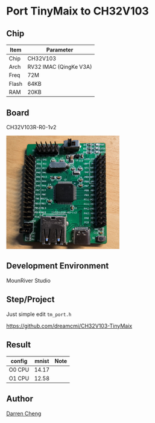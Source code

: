 # Port TinyMaix to CH32V103

## Chip

| Item  | Parameter              |
| ----- | ---------------------- |
| Chip  | CH32V103               |
| Arch  | RV32 IMAC (QingKe V3A) |
| Freq  | 72M                    |
| Flash | 64KB                   |
| RAM   | 20KB                   |

## Board 

CH32V103R-R0-1v2

<a href="assets/CH32V103R.jpg"><img width=300 src="assets/CH32V103R.jpg"/></a>

## Development Environment

MounRiver Studio

## Step/Project

Just simple edit `tm_port.h`

https://github.com/dreamcmi/CH32V103-TinyMaix

## Result

| config | mnist | Note |
| ------ | ----- | ---- |
| O0 CPU | 14.17 |      |
| O1 CPU | 12.58 |      |


## Author

[Darren Cheng](https://github.com/dreamcmi) 



